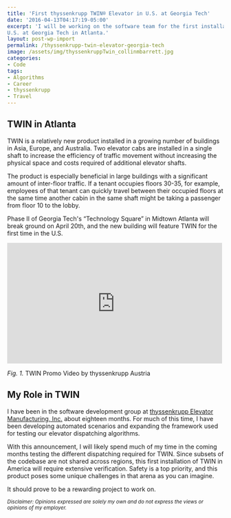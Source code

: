 ```yaml
---
title: 'First thyssenkrupp TWIN® Elevator in U.S. at Georgia Tech'
date: '2016-04-13T04:17:19-05:00'
excerpt: 'I will be working on the software team for the first installation of the thyssenkrupp TWIN elevator in the
U.S. at Georgia Tech in Atlanta.'
layout: post-wp-import
permalink: /thyssenkrupp-twin-elevator-georgia-tech
image: /assets/img/thyssenkruppTwin_collinmbarrett.jpg
categories:
- Code
tags:
- Algorithms
- Career
- thyssenkrupp
- Travel
---
```


## TWIN in Atlanta

TWIN is a relatively new product installed in a growing number of buildings in Asia, Europe, and Australia. Two elevator
cabs are installed in a single shaft to increase the efficiency of traffic movement without increasing the physical
space and costs required of additional elevator shafts.

The product is especially beneficial in large buildings with a significant amount of inter-floor traffic. If a tenant
occupies floors 30-35, for example, employees of that tenant can quickly travel between their occupied floors at the
same time another cabin in the same shaft might be taking a passenger from floor 10 to the lobby.

Phase II of Georgia Tech's “Technology Square” in Midtown Atlanta will break ground on April 20th, and the new building
will feature TWIN for the first time in the U.S.

<iframe allow="accelerometer; autoplay; clipboard-write; encrypted-media; gyroscope; picture-in-picture; web-share"
    allowfullscreen="" frameborder="0" height="281" loading="lazy"
    src="https://www.youtube.com/embed/soRYCEbmSWg?feature=oembed"
    title="ThyssenKrupp Elevator's revolutionary TWiN Product" width="500"></iframe>

*Fig. 1.* TWIN Promo Video by thyssenkrupp Austria

## My Role in TWIN

I have been in the software development group at [thyssenkrupp Elevator Manufacturing,
Inc.](https://www.thyssenkrupp.com/en/home) about eighteen months. For much of this time, I have been developing
automated scenarios and expanding the framework used for testing our elevator dispatching algorithms.

With this announcement, I will likely spend much of my time in the coming months testing the different dispatching
required for TWIN. Since subsets of the codebase are not shared across regions, this first installation of TWIN in
America will require extensive verification. Safety is a top priority, and this product poses some unique challenges in
that arena as you can imagine.

It should prove to be a rewarding project to work on.

*<small>Disclaimer: Opinions expressed are solely my own and do not express the views or opinions of my
    employer.</small>*